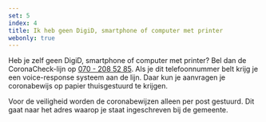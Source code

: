 ```yaml
---
set: 5
index: 4
title: Ik heb geen DigiD, smartphone of computer met printer
webonly: true
---
```

Heb je zelf geen DigiD, smartphone of computer met printer? Bel dan de CoronaCheck-lijn op <a href="tel:0702085285">070 - 208 52 85</a>. Als je dit telefoonnummer belt krijg je een voice-response systeem aan de lijn. Daar kun je aanvragen je coronabewijs op papier thuisgestuurd te krijgen.

Voor de veiligheid worden de coronabewijzen alleen per post gestuurd. Dit gaat naar het adres waarop je staat ingeschreven bij de gemeente.
